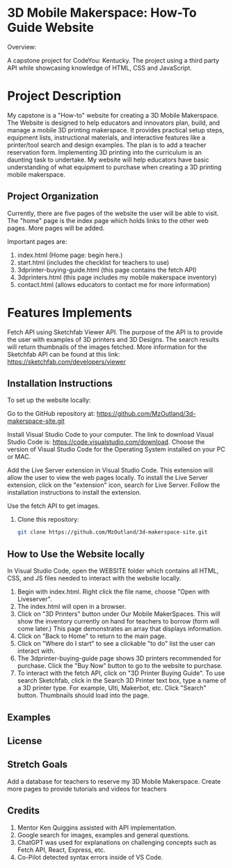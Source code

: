 # 3D Mobile Makerspace: How-To Guide Website

Overview:

A capstone project for CodeYou: Kentucky. The project using a third party API while showcasing knowledge of HTML, CSS and JavaScript.

# Project Description

My capstone is a "How-to" website for creating a 3D Mobile Makerspace. The Website is designed to help educators and innovators plan, build, and manage a mobile 3D printing makerspace. It provides practical setup steps, equipment lists, instructional materials, and interactive features like a printer/tool search and design examples. The plan is to add a teacher reservation form. Implementing 3D printing into the curriculum is an daunting task to undertake. My website will help educators have basic understanding of what equipment to purchase when creating a 3D printing mobile makerspace.

## Project Organization

Currently, there are five pages of the website the user will be able to visit. The "home" page is the index page which holds links to the other web pages. More pages will be added.

Important pages are:

1. index.html (Home page: begin here.)
2. start.html (includes the checklist for teachers to use)
3. 3dprinter-buying-guide.html (this page contains the fetch API)
4. 3dprinters.html (this page includes my mobile makerspace inventory)
5. contact.html (allows educators to contact me for more information)

# Features Implements

Fetch API using Sketchfab Viewer API. The purpose of the API is to provide the user with examples of 3D printers and 3D Designs. The search results will return thumbnails of the images fetched. More information for the Sketchfab API can be found at this link: https://sketchfab.com/developers/viewer

## Installation Instructions

To set up the website locally:

Go to the GitHub repository at: https://github.com/MzOutland/3d-makerspace-site.git

Install Visual Studio Code to your computer. The link to download Visual Studio Code is: https://code.visualstudio.com/download. Choose the version of Visual Studio Code for the Operating System installed on your PC or MAC.

Add the Live Server extension in Visual Studio Code. This extension will allow the user to view the web pages locally. To install the Live Server extension, click on the "extension" icon, search for Live Server. Follow the installation instructions to install the extension.

Use the fetch API to get images.

1. Clone this repository:
   ```bash
   git clone https://github.com/MzOutland/3d-makerspace-site.git
   ```

## How to Use the Website locally

In Visual Studio Code, open the WEBSITE folder which contains all HTML, CSS, and JS files needed to interact with the website locally.

1. Begin with index.html. Right click the file name, choose "Open with Liveserver".
2. The index.html will open in a browser.
3. Click on "3D Printers" button under Our Mobile MakerSpaces. This will show the inventory currently on hand for teachers to borrow (form will come later.) This page demonstrates an array that displays information.
4. Click on "Back to Home" to return to the main page.
5. Click on "Where do I start" to see a clickable "to do" list the user can interact with.
6. The 3dprinter-buying-guide page shows 3D printers recommended for purchase. Click the "Buy Now" button to go to the website to purchase.
7. To interact with the fetch API, click on "3D Printer Buying Guide". To use search Sketchfab, click in the Search 3D Printer text box, type a name of a 3D printer type. For example, Ulti, Makerbot, etc. Click "Search" button. Thumbnails should load into the page.

## Examples

## License

## Stretch Goals

Add a database for teachers to reserve my 3D Mobile Makerspace.
Create more pages to provide tutorials and videos for teachers

## Credits

1. Mentor Ken Quiggins assisted with API implementation.
2. Google search for images, examples and general questions.
3. ChatGPT was used for explanations on challenging concepts such as Fetch API, React, Express, etc.
4. Co-Pilot detected syntax errors inside of VS Code.
